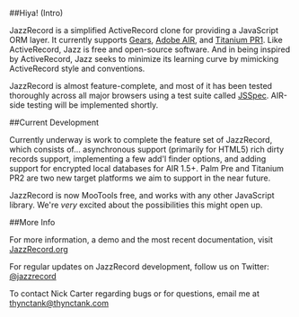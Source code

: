 ##Hiya! (Intro)

JazzRecord is a simplified ActiveRecord clone for providing a JavaScript ORM layer. It currently supports [Gears](http://gears.google.com), [Adobe AIR](http://www.adobe.com/products/air/), and [Titanium PR1](http://titaniumapp.com/). Like ActiveRecord, Jazz is free and open-source software. And in being inspired by ActiveRecord, Jazz seeks to minimize its learning curve by mimicking ActiveRecord style and conventions.

JazzRecord is almost feature-complete, and most of it has been tested thoroughly across all major browsers using a test suite called [JSSpec](http://jania.pe.kr/aw/moin.cgi/JSSpec). AIR-side testing will be implemented shortly.

##Current Development

Currently underway is work to complete the feature set of JazzRecord, which consists of... asynchronous support (primarily for HTML5) rich dirty records support, implementing a few add'l finder options, and adding support for encrypted local databases for AIR 1.5+. Palm Pre and Titanium PR2 are two new target platforms we aim to support in the near future.

JazzRecord is now MooTools free, and works with any other JavaScript library. We're _very_ excited about the possibilities this might open up.

##More Info

For more information, a demo and the most recent documentation, visit [JazzRecord.org](http://www.jazzrecord.org)

For regular updates on JazzRecord development, follow us on Twitter: [@jazzrecord](http://www.twitter.com/jazzrecord)

To contact Nick Carter regarding bugs or for questions, email me at <thynctank@thynctank.com>